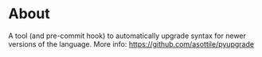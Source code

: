 # About

A tool (and pre-commit hook) to automatically upgrade syntax for newer versions of the language.
More info: https://github.com/asottile/pyupgrade
